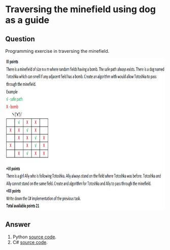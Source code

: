 # Traversing the minefield using dog as a guide

## Question

Programming exercise in traversing the minefield.

<p align = "center">
  <img src = "https://raw.githubusercontent.com/hafiz-kamilin/exercise_traversingMinefield/main/question.jpg" width = "829" height = "479"/>
</p>

## Answer

1. Python [source code](https://github.com/hafiz-kamilin/exercise_traversingMinefield/blob/main/q3_minefield_py/q3_minefield.py).
2. C# [source code](https://github.com/hafiz-kamilin/exercise_traversingMinefield/blob/main/q3_minefield_cs/Program.cs).
